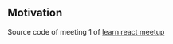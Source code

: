 <h2>Motivation</h2>
Source code of meeting 1 of <a href='https://www.meetup.com/learn-react-israel'>learn react meetup</a>